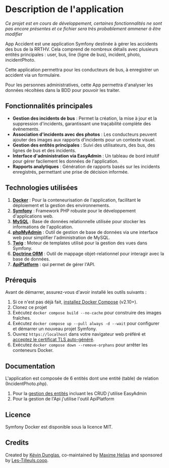 # Description de l'application

_Ce projet est en cours de développement, certaines fonctionnalités ne sont pas encore présentes et ce fichier sera très probablement ammener à être modifier_

App Accident est une application Symfony destinée à gérer les accidents des bus de la RRTHV. Cela comprend de nombreux détails avec plusieurs entités principales : user, bus, line (ligne de bus), incident, photo, incidentPhoto.

Cette application permettra pour les conducteurs de bus, à enregistrer un accident via un formulaire.

Pour les personnes administratives, cette App permettra d'analyser les données récoltées dans la BDD pour pouvoir les traiter.

## Fonctionnalités principales

- **Gestion des incidents de bus** : Permet la création, la mise à jour et la suppression d'incidents, garantissant une traçabilité complète des événements.
- **Association d'incidents avec des photos** : Les conducteurs peuvent ajouter des images aux rapports d'incidents pour un contexte visuel.
- **Gestion des entités principales** : Suivi des utilisateurs, des bus, des lignes de bus et des incidents.
- **Interface d'administration via EasyAdmin** : Un tableau de bord intuitif pour gérer facilement les données de l'application.
- **Rapports analytiques** : Génération de rapports basés sur les incidents enregistrés, permettant une prise de décision informée.

## Technologies utilisées

1. **[Docker](https://www.docker.com/)** : Pour la conteneurisation de l'application, facilitant le déploiement et la gestion des environnements.
2. **[Symfony](https://symfony.com/)** : Framework PHP robuste pour le développement d'applications web.
3. **[MySQL](https://www.mysql.com/fr/)** : Base de données relationnelle utilisée pour stocker les informations de l'application.
4. **[phpMyAdmin](https://www.phpmyadmin.net/)** : Outil de gestion de base de données via une interface web pour simplifier l'administration de MySQL.
5. **[Twig](https://twig.symfony.com/)** : Moteur de templates utilisé pour la gestion des vues dans Symfony.
6. **[Doctrine ORM](https://www.doctrine-project.org/projects/doctrine-orm/en/latest/index.html)** : Outil de mappage objet-relationnel pour interagir avec la base de données.
7. **[ApiPlatform](https://api-platform.com/)** : qui permet de gérer l'API. 

## Prérequis

Avant de démarrer, assurez-vous d'avoir installé les outils suivants :

1. Si ce n'est pas déjà fait, [installez Docker Compose](https://docs.docker.com/compose/install/) (v2.10+).
2. Clonez ce projet
3. Exécutez `docker compose build --no-cache` pour construire des images fraîches.
4. Exécutez `docker compose up --pull always -d --wait` pour configurer et démarrer un nouveau projet Symfony.
5. Ouvrez `https://localhost` dans votre navigateur web préféré et [acceptez le certificat TLS auto-généré](https://stackoverflow.com/a/15076602/1352334).
6. Exécutez `docker compose down --remove-orphans` pour arrêter les conteneurs Docker.

## Documentation

L'application est composée de 6 entités dont une entité (table) de relation (IncidentPhoto.php).

1. Pour la [gestion des entités](docs/easyadmin.md) incluant les CRUD j'utilise EasyAdmin
2. Pour la gestion de l'Api j'utilise l'outil ApiPlatform

## Licence

Symfony Docker est disponible sous la licence MIT.

## Credits

Created by [Kévin Dunglas](https://dunglas.dev), co-maintained by [Maxime Helias](https://twitter.com/maxhelias) and sponsored by [Les-Tilleuls.coop](https://les-tilleuls.coop).











